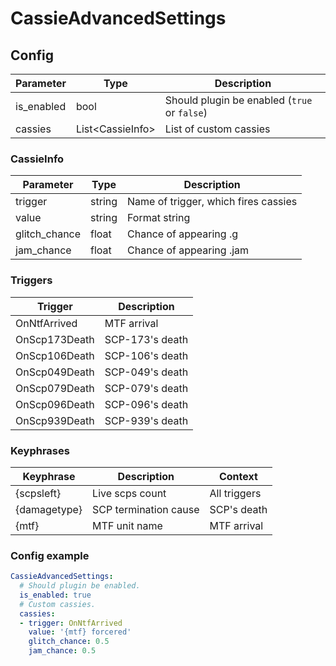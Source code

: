 # CassieAdvancedSettings
## Config
| Parameter | Type | Description |
| -------- | --- | -------- |
| is_enabled | bool | Should plugin be enabled (`true` or `false`) |
| cassies | List\<CassieInfo\> | List of custom cassies |
### CassieInfo
| Parameter | Type | Description |
| -------- | --- | -------- |
| trigger | string | Name of trigger, which fires cassies |
| value | string | Format string |
| glitch_chance | float | Chance of appearing .g |
| jam_chance | float | Chance of appearing .jam |
### Triggers
| Trigger | Description |
| ------- | -------- |
| OnNtfArrived  | MTF arrival |
| OnScp173Death | SCP-173's death |
| OnScp106Death | SCP-106's death |
| OnScp049Death | SCP-049's death |
| OnScp079Death | SCP-079's death |
| OnScp096Death | SCP-096's death |
| OnScp939Death | SCP-939's death |
### Keyphrases
| Keyphrase | Description | Context |
| -------------- | -------- | -------- |
| {scpsleft}     | Live scps count | All triggers |
| {damagetype}   | SCP termination cause | SCP's death |
| {mtf}          | MTF unit name | MTF arrival |
### Config example
```yaml
CassieAdvancedSettings:
  # Should plugin be enabled.
  is_enabled: true
  # Custom cassies.
  cassies:
  - trigger: OnNtfArrived
    value: '{mtf} forcered'
    glitch_chance: 0.5
    jam_chance: 0.5
```